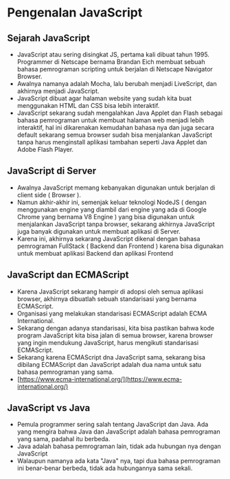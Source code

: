 # Pengenalan JavaScript

## Sejarah JavaScript

* JavaScript atau sering disingkat JS, pertama kali dibuat tahun 1995. Programmer di Netscape bernama Brandan Eich membuat sebuah bahasa pemrograman scripting untuk berjalan di Netscape Navigator Browser.
* Awalnya namanya adalah Mocha, lalu berubah menjadi LiveScript, dan akhirnya menjadi JavaScript.
* JavaScript dibuat agar halaman website yang sudah kita buat menggunakan HTML dan CSS bisa lebih interaktif.
* JavaScript sekarang sudah mengalahkan Java Applet dan Flash sebagai bahasa pemrograman untuk membuat halaman web menjadi lebih interaktif, hal ini dikarenakan kemudahan bahasa nya dan juga secara default sekarang semua browser sudah bisa menjalankan JavaScript tanpa harus menginstall aplikasi tambahan seperti Java Applet dan Adobe Flash Player.

## JavaScript di Server

* Awalnya JavaScript memang kebanyakan digunakan untuk berjalan di client side ( Browser ).
* Namun akhir-akhir ini, semenjak keluar teknologi NodeJS ( dengan menggunakan engine yang diambil dari engine yang ada di Google Chrome yang bernama V8 Engine ) yang bisa digunakan untuk menjalankan JavaScript tanpa browser, sekarang akhirnya JavaScript juga banyak digunakan untuk membuat aplikasi di Server.
* Karena ini, akhirnya sekarang JavaScript dikenal dengan bahasa pemrograman FullStack ( Backend dan Frontend ) karena bisa digunakan untuk membuat aplikasi Backend dan aplikasi Frontend

## JavaScript dan ECMAScript

* Karena JavaScript sekarang hampir di adopsi oleh semua aplikasi browser, akhirnya dibuatlah sebuah standarisasi yang bernama ECMAScript.
* Organisasi yang melakukan standarisasi ECMAScript adalah ECMA International.
* Sekarang dengan adanya standarisasi, kita bisa pastikan bahwa kode program JavaScript kita bisa jalan di semua browser, karena browser yang ingin mendukung JavaScript, harus mengikuti standarisasi ECMAScript.
* Sekarang karena ECMAScript dna JavaScript sama, sekarang bisa dibilang ECMAScript dan JavaScript adalah dua nama untuk satu bahasa pemrograman yang sama.
* [https://www.ecma-international.org/](https://www.ecma-international.org/)

## JavaScript vs Java

* Pemula programmer sering salah tentang JavaScript dan Java. Ada yang mengira bahwa Java dan JavaScript adalah bahasa pemrograman yang sama, padahal itu berbeda.
* Java adalah bahasa pemrograman lain, tidak ada hubungan nya dengan JavaScript
* Walaupun namanya ada kata "Java" nya, tapi dua bahasa pemrograman ini benar-benar berbeda, tidak ada hubungannya sama sekali.
